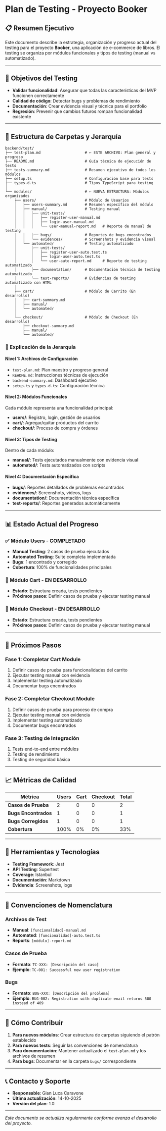# Plan de Testing - Proyecto Booker

## 📋 Resumen Ejecutivo

Este documento describe la estrategia, organización y progreso actual del testing para el proyecto **Booker**, una aplicación de e-commerce de libros. El testing se organiza por módulos funcionales y tipos de testing (manual vs automatizado).

---

## 🎯 Objetivos del Testing

- **Validar funcionalidad**: Asegurar que todas las características del MVP funcionen correctamente
- **Calidad de código**: Detectar bugs y problemas de rendimiento
- **Documentación**: Crear evidencia visual y técnica para el portfolio
- **Regresión**: Prevenir que cambios futuros rompan funcionalidad existente

---

## 📁 Estructura de Carpetas y Jerarquía

```
backend/test/
├── test-plan.md                    # ← ESTE ARCHIVO: Plan general y progreso
├── README.md                       # Guía técnica de ejecución de tests
├── tests-summary.md                # Resumen ejecutivo de todos los módulos
├── setup.ts                        # Configuración base para tests
├── types.d.ts                      # Tipos TypeScript para testing
│
└── modules/                        # ← NUEVA ESTRUCTURA: Módulos organizados
    ├── users/                      # Módulo de Usuarios
    │   ├── users-summary.md        # Resumen específico del módulo
    │   ├── manual/                 # Testing manual
    │   │   ├── unit-tests/
    │   │   │   ├── register-user-manual.md
    │   │   │   ├── login-user-manual.md
    │   │   │   └── user-manual-report.md   # Reporte de manual de testing
    │   │   ├── bugs/               # Reportes de bugs encontrados
    │   │   └── evidences/          # Screenshots y evidencia visual
    │   └── automated/              # Testing automatizado
    │       ├── unit-tests/
    │       │   ├── register-user-auto.test.ts
    │       │   ├── login-user-auto.test.ts
    │       │   └── user-auto-report.md     # Reporte de testing automatizado
    │       ├── documentation/      # Documentación técnica de testing automatizado
    │       └── test-reports/       # Evidencias de testing automatizado con HTML
    │
    ├── cart/                       # Módulo de Carrito (En desarrollo)
    │   ├── cart-summary.md
    │   ├── manual/
    │   └── automated/
    │
    └── checkout/                   # Módulo de Checkout (En desarrollo)
        ├── checkout-summary.md
        ├── manual/
        └── automated/
```

### 📖 Explicación de la Jerarquía

#### **Nivel 1: Archivos de Configuración**

- `test-plan.md`: Plan maestro y progreso general
- `README.md`: Instrucciones técnicas de ejecución
- `backend-summary.md`: Dashboard ejecutivo
- `setup.ts` y `types.d.ts`: Configuración técnica

#### **Nivel 2: Módulos Funcionales**

Cada módulo representa una funcionalidad principal:

- **users/**: Registro, login, gestión de usuarios
- **cart/**: Agregar/quitar productos del carrito
- **checkout/**: Proceso de compra y órdenes

#### **Nivel 3: Tipos de Testing**

Dentro de cada módulo:

- **manual/**: Tests ejecutados manualmente con evidencia visual
- **automated/**: Tests automatizados con scripts

#### **Nivel 4: Documentación Específica**

- **bugs/**: Reportes detallados de problemas encontrados
- **evidences/**: Screenshots, videos, logs
- **documentation/**: Documentación técnica específica
- **test-reports/**: Reportes generados automáticamente

---

## 📊 Estado Actual del Progreso

### ✅ **Módulo Users - COMPLETADO**

- **Manual Testing**: 2 casos de prueba ejecutados
- **Automated Testing**: Suite completa implementada
- **Bugs**: 1 encontrado y corregido
- **Cobertura**: 100% de funcionalidades principales

### 🔄 **Módulo Cart - EN DESARROLLO**

- **Estado**: Estructura creada, tests pendientes
- **Próximos pasos**: Definir casos de prueba y ejecutar testing manual

### 🔄 **Módulo Checkout - EN DESARROLLO**

- **Estado**: Estructura creada, tests pendientes
- **Próximos pasos**: Definir casos de prueba y ejecutar testing manual

---

## 🎯 Próximos Pasos

### Fase 1: Completar Cart Module

1. Definir casos de prueba para funcionalidades del carrito
2. Ejecutar testing manual con evidencia
3. Implementar testing automatizado
4. Documentar bugs encontrados

### Fase 2: Completar Checkout Module

1. Definir casos de prueba para proceso de compra
2. Ejecutar testing manual con evidencia
3. Implementar testing automatizado
4. Documentar bugs encontrados

### Fase 3: Testing de Integración

1. Tests end-to-end entre módulos
2. Testing de rendimiento
3. Testing de seguridad básica

---

## 📈 Métricas de Calidad

| Métrica              | Users | Cart | Checkout | Total |
| -------------------- | ----- | ---- | -------- | ----- |
| **Casos de Prueba**  | 2     | 0    | 0        | 2     |
| **Bugs Encontrados** | 1     | 0    | 0        | 1     |
| **Bugs Corregidos**  | 1     | 0    | 0        | 1     |
| **Cobertura**        | 100%  | 0%   | 0%       | 33%   |

---

## 🔧 Herramientas y Tecnologías

- **Testing Framework**: Jest
- **API Testing**: Supertest
- **Coverage**: Istanbul
- **Documentación**: Markdown
- **Evidencia**: Screenshots, logs

---

## 📝 Convenciones de Nomenclatura

### Archivos de Test

- **Manual**: `[funcionalidad]-manual.md`
- **Automated**: `[funcionalidad]-auto.test.ts`
- **Reports**: `[módulo]-report.md`

### Casos de Prueba

- **Formato**: `TC-XXX: [Descripción del caso]`
- **Ejemplo**: `TC-001: Successful new user registration`

### Bugs

- **Formato**: `BUG-XXX: [Descripción del problema]`
- **Ejemplo**: `BUG-002: Registration with duplicate email returns 500 instead of 409`

---

## 🚀 Cómo Contribuir

1. **Para nuevos módulos**: Crear estructura de carpetas siguiendo el patrón establecido
2. **Para nuevos tests**: Seguir las convenciones de nomenclatura
3. **Para documentación**: Mantener actualizado el `test-plan.md` y los archivos de resumen
4. **Para bugs**: Documentar en la carpeta `bugs/` correspondiente

---

## 📞 Contacto y Soporte

- **Responsable**: Gian Luca Caravone
- **Última actualización**: 14-10-2025
- **Versión del plan**: 1.0

---

_Este documento se actualiza regularmente conforme avanza el desarrollo del proyecto._
